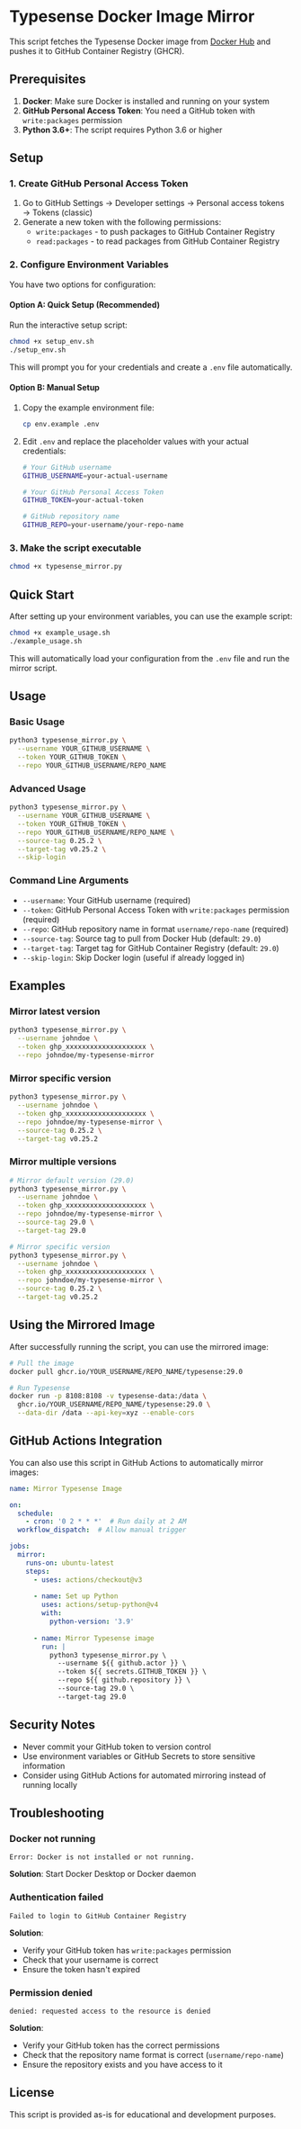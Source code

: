 # Typesense Docker Image Mirror

This script fetches the Typesense Docker image from [Docker Hub](https://hub.docker.com/r/typesense/typesense) and pushes it to GitHub Container Registry (GHCR).

## Prerequisites

1. **Docker**: Make sure Docker is installed and running on your system
2. **GitHub Personal Access Token**: You need a GitHub token with `write:packages` permission
3. **Python 3.6+**: The script requires Python 3.6 or higher

## Setup

### 1. Create GitHub Personal Access Token

1. Go to GitHub Settings → Developer settings → Personal access tokens → Tokens (classic)
2. Generate a new token with the following permissions:
   - `write:packages` - to push packages to GitHub Container Registry
   - `read:packages` - to read packages from GitHub Container Registry

### 2. Configure Environment Variables

You have two options for configuration:

#### Option A: Quick Setup (Recommended)
Run the interactive setup script:
```bash
chmod +x setup_env.sh
./setup_env.sh
```

This will prompt you for your credentials and create a `.env` file automatically.

#### Option B: Manual Setup
1. Copy the example environment file:
   ```bash
   cp env.example .env
   ```
2. Edit `.env` and replace the placeholder values with your actual credentials:
   ```bash
   # Your GitHub username
   GITHUB_USERNAME=your-actual-username
   
   # Your GitHub Personal Access Token
   GITHUB_TOKEN=your-actual-token
   
   # GitHub repository name
   GITHUB_REPO=your-username/your-repo-name
   ```

### 3. Make the script executable

```bash
chmod +x typesense_mirror.py
```

## Quick Start

After setting up your environment variables, you can use the example script:

```bash
chmod +x example_usage.sh
./example_usage.sh
```

This will automatically load your configuration from the `.env` file and run the mirror script.

## Usage

### Basic Usage

```bash
python3 typesense_mirror.py \
  --username YOUR_GITHUB_USERNAME \
  --token YOUR_GITHUB_TOKEN \
  --repo YOUR_GITHUB_USERNAME/REPO_NAME
```

### Advanced Usage

```bash
python3 typesense_mirror.py \
  --username YOUR_GITHUB_USERNAME \
  --token YOUR_GITHUB_TOKEN \
  --repo YOUR_GITHUB_USERNAME/REPO_NAME \
  --source-tag 0.25.2 \
  --target-tag v0.25.2 \
  --skip-login
```

### Command Line Arguments

- `--username`: Your GitHub username (required)
- `--token`: GitHub Personal Access Token with `write:packages` permission (required)
- `--repo`: GitHub repository name in format `username/repo-name` (required)
- `--source-tag`: Source tag to pull from Docker Hub (default: `29.0`)
- `--target-tag`: Target tag for GitHub Container Registry (default: `29.0`)
- `--skip-login`: Skip Docker login (useful if already logged in)

## Examples

### Mirror latest version
```bash
python3 typesense_mirror.py \
  --username johndoe \
  --token ghp_xxxxxxxxxxxxxxxxxxxx \
  --repo johndoe/my-typesense-mirror
```

### Mirror specific version
```bash
python3 typesense_mirror.py \
  --username johndoe \
  --token ghp_xxxxxxxxxxxxxxxxxxxx \
  --repo johndoe/my-typesense-mirror \
  --source-tag 0.25.2 \
  --target-tag v0.25.2
```

### Mirror multiple versions
```bash
# Mirror default version (29.0)
python3 typesense_mirror.py \
  --username johndoe \
  --token ghp_xxxxxxxxxxxxxxxxxxxx \
  --repo johndoe/my-typesense-mirror \
  --source-tag 29.0 \
  --target-tag 29.0

# Mirror specific version
python3 typesense_mirror.py \
  --username johndoe \
  --token ghp_xxxxxxxxxxxxxxxxxxxx \
  --repo johndoe/my-typesense-mirror \
  --source-tag 0.25.2 \
  --target-tag v0.25.2
```

## Using the Mirrored Image

After successfully running the script, you can use the mirrored image:

```bash
# Pull the image
docker pull ghcr.io/YOUR_USERNAME/REPO_NAME/typesense:29.0

# Run Typesense
docker run -p 8108:8108 -v typesense-data:/data \
  ghcr.io/YOUR_USERNAME/REPO_NAME/typesense:29.0 \
  --data-dir /data --api-key=xyz --enable-cors
```

## GitHub Actions Integration

You can also use this script in GitHub Actions to automatically mirror images:

```yaml
name: Mirror Typesense Image

on:
  schedule:
    - cron: '0 2 * * *'  # Run daily at 2 AM
  workflow_dispatch:  # Allow manual trigger

jobs:
  mirror:
    runs-on: ubuntu-latest
    steps:
      - uses: actions/checkout@v3
      
      - name: Set up Python
        uses: actions/setup-python@v4
        with:
          python-version: '3.9'
      
      - name: Mirror Typesense image
        run: |
          python3 typesense_mirror.py \
            --username ${{ github.actor }} \
            --token ${{ secrets.GITHUB_TOKEN }} \
            --repo ${{ github.repository }} \
            --source-tag 29.0 \
            --target-tag 29.0
```

## Security Notes

- Never commit your GitHub token to version control
- Use environment variables or GitHub Secrets to store sensitive information
- Consider using GitHub Actions for automated mirroring instead of running locally

## Troubleshooting

### Docker not running
```
Error: Docker is not installed or not running.
```
**Solution**: Start Docker Desktop or Docker daemon

### Authentication failed
```
Failed to login to GitHub Container Registry
```
**Solution**: 
- Verify your GitHub token has `write:packages` permission
- Check that your username is correct
- Ensure the token hasn't expired

### Permission denied
```
denied: requested access to the resource is denied
```
**Solution**: 
- Verify your GitHub token has the correct permissions
- Check that the repository name format is correct (`username/repo-name`)
- Ensure the repository exists and you have access to it

## License

This script is provided as-is for educational and development purposes. 